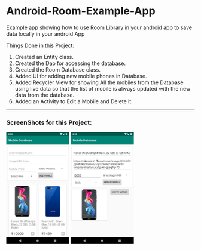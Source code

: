 # Android-Room-Example-App
Example app showing how to use Room Library in your android app to save data locally in your android App

Things Done in this Project:
1. Created an Entity class.
2. Created the Dao for accessing the database.
3. Created the Room Database class.
4. Added UI for adding new mobile phones in Database.
5. Added Recycler View for showing All the mobiles from the Database using live data so that the list of mobile is always updated with the new data from the database.
6. Added an Activity to Edit a Mobile and Delete it.

---

### ScreenShots for this Project:



<img style="display: inline-block; height:300px;width:auto;" src="https://github.com/abhishekhugetech/Android-Room-Example-App/raw/master/screen1.jpg"> <img style="display: inline-block;height:300px;width:auto;"  src="https://raw.githubusercontent.com/abhishekhugetech/Android-Room-Example-App/master/screen2.jpg">
